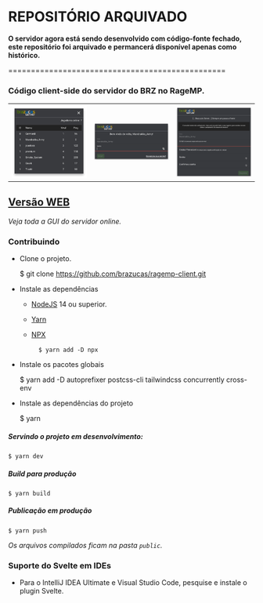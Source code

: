 # REPOSITÓRIO ARQUIVADO
**O servidor agora está sendo desenvolvido com código-fonte fechado, este repositório foi arquivado e permancerá disponível apenas como histórico.**



================================================



### Código client-side do servidor do BRZ no RageMP.

<table>
    <td><img src="https://github.com/brazucas/ragemp/raw/master/demo/demo2.jpeg" width="300px"/></td>
    <td><img src="https://github.com/brazucas/ragemp/raw/master/demo/demo3.png" width="300px"/></td>
    <td><img src="https://github.com/brazucas/ragemp/raw/master/demo/demo4.png" width="300px"/></td>
</table>

## [Versão WEB](http://gui.brz.gg)

_Veja toda a GUI do servidor online._

### Contribuindo

- Clone o projeto.


    $ git clone https://github.com/brazucas/ragemp-client.git

- Instale as dependências

    - [NodeJS](https://nodejs.org/en/download/package-manager/) 14 ou superior.
    - [Yarn](https://classic.yarnpkg.com/en/docs/install)
    - [NPX](https://www.npmjs.com/package/npx)
        
            $ yarn add -D npx

- Instale os pacotes globais


    $ yarn add -D autoprefixer postcss-cli tailwindcss concurrently cross-env
    
- Instale as dependências do projeto

    
    $ yarn

##### Servindo o projeto em desenvolvimento:

    $ yarn dev
    
##### Build para produção
   
    $ yarn build
    
##### Publicação em produção
   
    $ yarn push
    
_Os arquivos compilados ficam na pasta `public`._

### Suporte do Svelte em IDEs

- Para o IntelliJ IDEA Ultimate e Visual Studio Code, pesquise e instale o plugin Svelte. 
